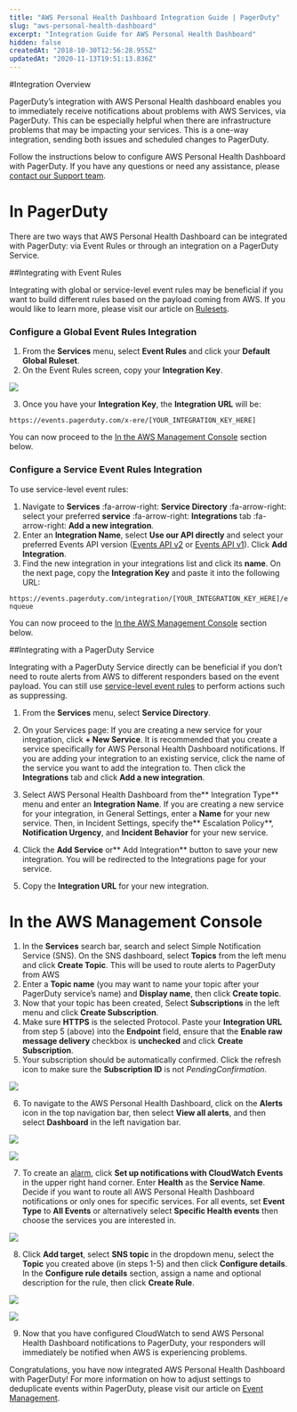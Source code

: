 ```yaml
---
title: "AWS Personal Health Dashboard Integration Guide | PagerDuty"
slug: "aws-personal-health-dashboard"
excerpt: "Integration Guide for AWS Personal Health Dashboard"
hidden: false
createdAt: "2018-10-30T12:56:28.955Z"
updatedAt: "2020-11-13T19:51:13.836Z"
---
```

#Integration Overview

PagerDuty’s integration with AWS Personal Health dashboard enables you to immediately receive notifications about problems with AWS Services, via PagerDuty. This can be especially helpful when there are infrastructure problems that may be impacting your services. This is a one-way integration, sending both issues and scheduled changes to PagerDuty.

Follow the instructions below to configure AWS Personal Health Dashboard with PagerDuty. If you have any questions or need any assistance, please [contact our Support team](https://www.pagerduty.com/contact-us/).

# In PagerDuty 

There are two ways that AWS Personal Health Dashboard can be integrated with PagerDuty: via Event Rules or through an integration on a PagerDuty Service.

##Integrating with Event Rules

Integrating with global or service-level event rules may be beneficial if you want to build different rules based on the payload coming from AWS. If you would like to learn more, please visit our article on [Rulesets](doc:rulesets).

### Configure a Global Event Rules Integration

1. From the **Services** menu, select **Event Rules** and click your **Default Global Ruleset**. 
2. On the Event Rules screen, copy your **Integration Key**.

![](https://files.readme.io/6df99e3-cloudwatch-copy-key.png)

3. Once you have your **Integration Key**, the **Integration URL** will be:

`https://events.pagerduty.com/x-ere/[YOUR_INTEGRATION_KEY_HERE]`

You can now proceed to the [In the AWS Management Console](https://support.pagerduty.com/docs/aws-personal-health-dashboard#in-the-aws-management-console) section below. 

### Configure a Service Event Rules Integration

To use service-level event rules:

1. Navigate to **Services** :fa-arrow-right: **Service Directory** :fa-arrow-right: select your preferred **service** :fa-arrow-right: **Integrations** tab :fa-arrow-right: **Add a new integration**. 
2. Enter an **Integration Name**, select **Use our API directly** and select your preferred Events API version ([Events API v2](https://developer.pagerduty.com/docs/events-api-v2/overview/) or [Events API v1](https://developer.pagerduty.com/docs/events-api-v1/overview/)). Click **Add Integration**.
3. Find the new integration in your integrations list and click its **name**. On the next page, copy the **Integration Key** and paste it into the following URL:

`https://events.pagerduty.com/integration/[YOUR_INTEGRATION_KEY_HERE]/enqueue`

You can now proceed to the [In the AWS Management Console](https://support.pagerduty.com/docs/aws-personal-health-dashboard#in-the-aws-management-console) section below. 

##Integrating with a PagerDuty Service

Integrating with a PagerDuty Service directly can be beneficial if you don’t need to route alerts from AWS to different responders based on the event payload. You can still use [service-level event rules](https://support.pagerduty.com/docs/event-management#section-configure-event-rules-for-a-service) to perform actions such as suppressing.

1. From the **Services** menu, select **Service Directory**.
2. On your Services page: If you are creating a new service for your integration, click **+ New Service**. It is recommended that you create a service specifically for AWS Personal Health Dashboard notifications.
If you are adding your integration to an existing service, click the name of the service you want to add the integration to. Then click the **Integrations** tab and click **Add a new integration**.

3. Select AWS Personal Health Dashboard from the** Integration Type** menu and enter an **Integration Name**.
If you are creating a new service for your integration, in General Settings, enter a **Name** for your new service. Then, in Incident Settings, specify the** Escalation Policy**, **Notification Urgency**, and **Incident Behavior** for your new service.
4. Click the **Add Service** or** Add Integration** button to save your new integration. You will be redirected to the Integrations page for your service.
5. Copy the **Integration URL** for your new integration.

# In the AWS Management Console

1. In the **Services** search bar, search and select Simple Notification Service (SNS). On the SNS dashboard, select **Topics** from the left menu and click **Create Topic**. This will be used to route alerts to PagerDuty from AWS
2. Enter a **Topic name** (you may want to name your topic after your PagerDuty service’s name) and **Display name**, then click **Create topic**. 
3. Now that your topic has been created, Select **Subscriptions** in the left menu and click **Create Subscription**.
4. Make sure **HTTPS** is the selected Protocol. Paste your **Integration URL** from step 5 (above) into the **Endpoint** field, ensure that the **Enable raw message delivery** checkbox is **unchecked** and click **Create Subscription**.
5. Your subscription should be automatically confirmed. Click the refresh icon to make sure the **Subscription ID** is not *PendingConfirmation*.

![](https://files.readme.io/507bcbe-GuardDuty-Pending-Confirmation.png)

6. To navigate to the AWS Personal Health Dashboard, click on the **Alerts** icon in the top navigation bar, then select **View all alerts**, and then select **Dashboard** in the left navigation bar.

![](https://files.readme.io/683ae05-PHD-Alerts.png)



![](https://files.readme.io/2ad11e1-PHD-Dashboard-Left-Nav.png)

7. To create an [alarm](https://docs.aws.amazon.com/health/latest/ug/cloudwatch-events-health.html), click **Set up notifications with CloudWatch Events** in the upper right hand corner. Enter **Health** as the **Service Name**. 
Decide if you want to route all AWS Personal Health Dashboard notifications or only ones for specific services. For all events, set **Event Type** to **All Events** or alternatively select **Specific Health events** then choose the services you are interested in.

![](https://files.readme.io/1802734-PHD-Create-a-Rule.png)

8. Click **Add target**, select **SNS topic** in the dropdown menu, select the **Topic** you created above (in steps 1-5) and then click **Configure details**. In the **Configure rule details** section, assign a name and optional description for the rule, then click **Create Rule**.

![](https://files.readme.io/ace7391-PHD-Add-Target.png)



![](https://files.readme.io/9335e40-PHD-Configure-Rule-Details.png)

9. Now that you have configured CloudWatch to send AWS Personal Health Dashboard notifications to PagerDuty, your responders will immediately be notified when AWS is experiencing problems.

Congratulations, you have now integrated AWS Personal Health Dashboard with PagerDuty! For more information on how to adjust settings to deduplicate events within PagerDuty, please visit our article on [Event Management](https://support.pagerduty.com/docs/event-management).